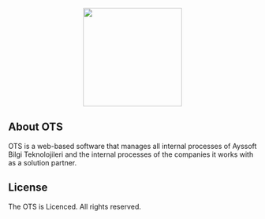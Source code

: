<p align="center"><a href="https://laravel.com" target="_blank"><img src="https://ots.ayssoft.com/assets/media/favicon/favicon.png" width="200"></a></p>

## About OTS

OTS is a web-based software that manages all internal processes of Ayssoft Bilgi Teknolojileri and the internal processes of the companies it works with as a solution partner.

## License

The OTS is Licenced. All rights reserved.
